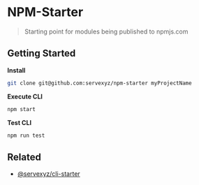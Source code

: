 # NPM-Starter

> Starting point for modules being published to npmjs.com

## Getting Started

**Install**

```bash
git clone git@github.com:servexyz/npm-starter myProjectName
```

**Execute CLI**

```bash
npm start
```

**Test CLI**

```bash
npm run test
```

## Related

* [@servexyz/cli-starter](https://github.com/servexyz/cli-starter)
